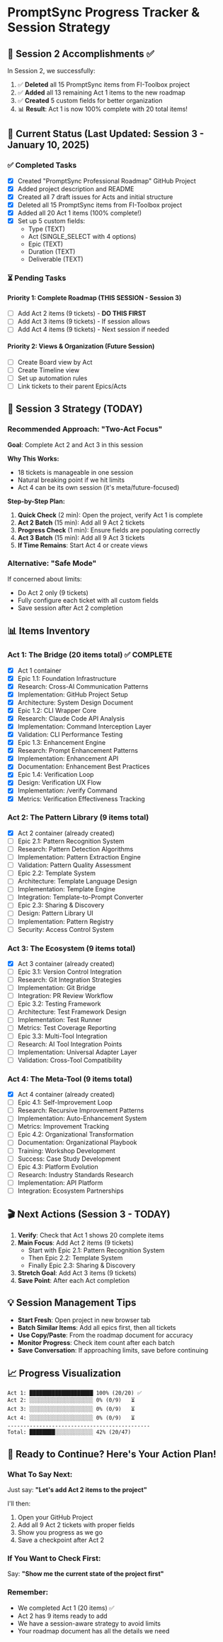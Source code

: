 # PromptSync Progress Tracker & Session Strategy

## 🎉 Session 2 Accomplishments ✅

In Session 2, we successfully:
1. ✅ **Deleted** all 15 PromptSync items from FI-Toolbox project
2. ✅ **Added** all 13 remaining Act 1 items to the new roadmap
3. ✅ **Created** 5 custom fields for better organization
4. 📊 **Result**: Act 1 is now 100% complete with 20 total items!

## 🎯 Current Status (Last Updated: Session 3 - January 10, 2025)

### ✅ Completed Tasks
- [x] Created "PromptSync Professional Roadmap" GitHub Project
- [x] Added project description and README
- [x] Created all 7 draft issues for Acts and initial structure
- [x] Deleted all 15 PromptSync items from FI-Toolbox project
- [x] Added all 20 Act 1 items (100% complete!)
- [x] Set up 5 custom fields:
  - Type (TEXT)
  - Act (SINGLE_SELECT with 4 options)
  - Epic (TEXT)
  - Duration (TEXT)
  - Deliverable (TEXT)

### ⏳ Pending Tasks

#### Priority 1: Complete Roadmap (THIS SESSION - Session 3)
- [ ] Add Act 2 items (9 tickets) - **DO THIS FIRST**
- [ ] Add Act 3 items (9 tickets) - If session allows
- [ ] Add Act 4 items (9 tickets) - Next session if needed

#### Priority 2: Views & Organization (Future Session)
- [ ] Create Board view by Act
- [ ] Create Timeline view
- [ ] Set up automation rules
- [ ] Link tickets to their parent Epics/Acts

## 🔄 Session 3 Strategy (TODAY)

### Recommended Approach: "Two-Act Focus"
**Goal**: Complete Act 2 and Act 3 in this session

**Why This Works:**
- 18 tickets is manageable in one session
- Natural breaking point if we hit limits
- Act 4 can be its own session (it's meta/future-focused)

**Step-by-Step Plan:**
1. **Quick Check** (2 min): Open the project, verify Act 1 is complete
2. **Act 2 Batch** (15 min): Add all 9 Act 2 tickets
3. **Progress Check** (1 min): Ensure fields are populating correctly
4. **Act 3 Batch** (15 min): Add all 9 Act 3 tickets
5. **If Time Remains**: Start Act 4 or create views

### Alternative: "Safe Mode"
If concerned about limits:
- Do Act 2 only (9 tickets)
- Fully configure each ticket with all custom fields
- Save session after Act 2 completion

## 📊 Items Inventory

### Act 1: The Bridge (20 items total) ✅ COMPLETE
- [x] Act 1 container
- [x] Epic 1.1: Foundation Infrastructure
- [x] Research: Cross-AI Communication Patterns
- [x] Implementation: GitHub Project Setup
- [x] Architecture: System Design Document
- [x] Epic 1.2: CLI Wrapper Core
- [x] Research: Claude Code API Analysis
- [x] Implementation: Command Interception Layer
- [x] Validation: CLI Performance Testing
- [x] Epic 1.3: Enhancement Engine
- [x] Research: Prompt Enhancement Patterns
- [x] Implementation: Enhancement API
- [x] Documentation: Enhancement Best Practices
- [x] Epic 1.4: Verification Loop
- [x] Design: Verification UX Flow
- [x] Implementation: /verify Command
- [x] Metrics: Verification Effectiveness Tracking

### Act 2: The Pattern Library (9 items total)
- [x] Act 2 container (already created)
- [ ] Epic 2.1: Pattern Recognition System
- [ ] Research: Pattern Detection Algorithms
- [ ] Implementation: Pattern Extraction Engine
- [ ] Validation: Pattern Quality Assessment
- [ ] Epic 2.2: Template System
- [ ] Architecture: Template Language Design
- [ ] Implementation: Template Engine
- [ ] Integration: Template-to-Prompt Converter
- [ ] Epic 2.3: Sharing & Discovery
- [ ] Design: Pattern Library UI
- [ ] Implementation: Pattern Registry
- [ ] Security: Access Control System

### Act 3: The Ecosystem (9 items total)
- [x] Act 3 container (already created)
- [ ] Epic 3.1: Version Control Integration
- [ ] Research: Git Integration Strategies
- [ ] Implementation: Git Bridge
- [ ] Integration: PR Review Workflow
- [ ] Epic 3.2: Testing Framework
- [ ] Architecture: Test Framework Design
- [ ] Implementation: Test Runner
- [ ] Metrics: Test Coverage Reporting
- [ ] Epic 3.3: Multi-Tool Integration
- [ ] Research: AI Tool Integration Points
- [ ] Implementation: Universal Adapter Layer
- [ ] Validation: Cross-Tool Compatibility

### Act 4: The Meta-Tool (9 items total)
- [x] Act 4 container (already created)
- [ ] Epic 4.1: Self-Improvement Loop
- [ ] Research: Recursive Improvement Patterns
- [ ] Implementation: Auto-Enhancement System
- [ ] Metrics: Improvement Tracking
- [ ] Epic 4.2: Organizational Transformation
- [ ] Documentation: Organizational Playbook
- [ ] Training: Workshop Development
- [ ] Success: Case Study Development
- [ ] Epic 4.3: Platform Evolution
- [ ] Research: Industry Standards Research
- [ ] Implementation: API Platform
- [ ] Integration: Ecosystem Partnerships

## 🎬 Next Actions (Session 3 - TODAY)

1. **Verify**: Check that Act 1 shows 20 complete items
2. **Main Focus**: Add Act 2 items (9 tickets)
   - Start with Epic 2.1: Pattern Recognition System
   - Then Epic 2.2: Template System
   - Finally Epic 2.3: Sharing & Discovery
3. **Stretch Goal**: Add Act 3 items (9 tickets)
4. **Save Point**: After each Act completion

## 💡 Session Management Tips

- **Start Fresh**: Open project in new browser tab
- **Batch Similar Items**: Add all epics first, then all tickets
- **Use Copy/Paste**: From the roadmap document for accuracy
- **Monitor Progress**: Check item count after each batch
- **Save Conversation**: If approaching limits, save before continuing

## 📈 Progress Visualization

```
Act 1: ████████████████████ 100% (20/20) ✅
Act 2: ░░░░░░░░░░░░░░░░░░░░ 0% (0/9)   ⏳
Act 3: ░░░░░░░░░░░░░░░░░░░░ 0% (0/9)   ⏳
Act 4: ░░░░░░░░░░░░░░░░░░░░ 0% (0/9)   ⏳
---------------------------------------------
Total: ████████░░░░░░░░░░░░ 42% (20/47)
```

## 🚀 Ready to Continue? Here's Your Action Plan!

### What To Say Next:
Just say: **"Let's add Act 2 items to the project"**

I'll then:
1. Open your GitHub Project
2. Add all 9 Act 2 tickets with proper fields
3. Show you progress as we go
4. Save a checkpoint after Act 2

### If You Want to Check First:
Say: **"Show me the current state of the project first"**

### Remember:
- We completed Act 1 (20 items) ✅
- Act 2 has 9 items ready to add
- We have a session-aware strategy to avoid limits
- Your roadmap document has all the details we need